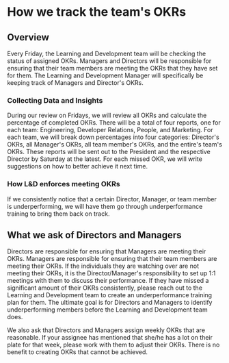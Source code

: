 # How we track the team's OKRs

## Overview

Every Friday, the Learning and Development team will be checking the status of assigned OKRs. Managers and Directors will be responsible for ensuring that their team members are meeting the OKRs that they have set for them. The Learning and Development Manager will specifically be keeping track of Managers and Director's OKRs.

### Collecting Data and Insights

During our review on Fridays, we will review all OKRs and calculate the percentage of completed OKRs. There will be a total of four reports, one for each team: Engineering, Developer Relations, People, and Marketing. For each team, we will break down percentages into four categories: Director's OKRs, all Manager's OKRs, all team member's OKRs, and the entire's team's OKRs. These reports will be sent out to the President and the respective Director by Saturday at the latest. For each missed OKR, we will write suggestions on how to better achieve it next time. 

### How L&D enforces meeting OKRs

If we consistently notice that a certain Director, Manager, or team member is underperforming, we will have them go through underperformance training to bring them back on track.

## What we ask of Directors and Managers

Directors are responsible for ensuring that Managers are meeting their OKRs. Managers are responsible for ensuring that their team members are meeting their OKRs. If the individuals they are watching over are not meeting their OKRs, it is the Director/Manager's responsibility to set up 1:1 meetings with them to discuss their performance. If they have missed a significant amount of their OKRs consistently, please reach out to the Learning and Development team to create an underperformance training plan for them. The ultimate goal is for Directors and Managers to identify underperforming members before the Learning and Development team does.

We also ask that Directors and Managers assign weekly OKRs that are reasonable. If your assignee has mentioned that she/he has a lot on their plate for that week, please work with them to adjust their OKRs. There is no benefit to creating OKRs that cannot be achieved.



